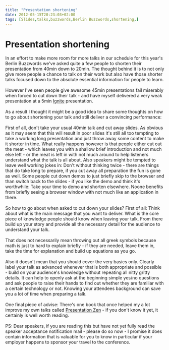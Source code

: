 ```yaml
---
title: "Presentation shortening"
date: 2012-05-15T20:23:03+02:00
tags: [Slides,talks,buzzwords,Berlin Buzzwords,shortening,]
---
```


# Presentation shortening


In an effort to make more room for more talks in our schedule for this year's Berlin Buzzwords we've asked quite a few 
people to shorten their presentation from 40min down to 20min. The thought behind it is to not only give more people a 
chance to talk on their work but also have those shorter talks focused down to the absolute essential information for 
people to learn.<br><br>However I've seen people give awesome 45min presentations fail miserably when forced to cut 
down their talk - and have myself delivered a very weak presentation at a 5min <a 
href="http://en.wikipedia.org/wiki/Ignite_(event)">Ignite</a> presentation.<br><br>As a result I thought it might be a 
good idea to share some thoughts on how to go about shortening your talk and still deliver a convincing 
performance:<br><br>First of all, don't take your usual 40min talk and cut away slides. As obvious as it may seem that 
this will result in poor slides it's still all too tempting to take a working long presentation and just throw away 
some content to make it shorter in time. What really happens however is that people either cut out the meat - which 
leaves you with a shallow brief introduction and not much else left - or the meat is left in with not much around to 
help listeners understand what the talk is all about. Also speakers might be tempted to leave well working jokes in: 
Don't without thinking twice - there are things that do take long to prepare, if you cut away all preparation the fun 
is gone as well. Some people cut down demos to just briefly skip to the browser and than switch back to the slides - if 
you like the demo and think it's worthwhile: Take your time to demo and shorten elsewhere. Noone benefits from briefly 
seeing a browser window with not much like an application in there.<br><br>So how to go about when asked to cut down 
your slides? First of all: Think about what is the main message that you want to deliver. What is the core piece of 
knowledge people should know when leaving your talk. From there build up your story and provide all the necessary 
detail for the audience to understand your talk.<br><br>That does not necessarily mean throwing out all greek symbols 
because math is just to hard to explain briefly - if they are needed, leave them in, take the time for explanation and 
build up equations as you go.<br><br>Also it doesn't mean that you should cover the very basics only. Clearly label 
your talk as advanced whenever that is both appropriate and possible - build on your audience's knowledge without 
repeating all nitty gritty details. It can help to openly ask at the beginning simple yes/no questions and ask people 
to raise their hands to find out whether they are familiar with a certain technology or not. Knowing your attendees 
background can save you a lot of time when preparing a talk.<br><br>One final piece of advise: There's one book that 
once helped my a lot improve my own talks called <a href="http://www.presentationzen.com/">Presentation Zen</a> - if 
you don't know it yet, it certainly is well worth reading.<br><br>PS: Dear speakers, if you are reading this but have 
not yet fully read the speaker acceptance notification mail - please do so now - I promise it does contain information 
that is valuable for you to know in particular if your employer happens to sponsor your travel to the conference.
